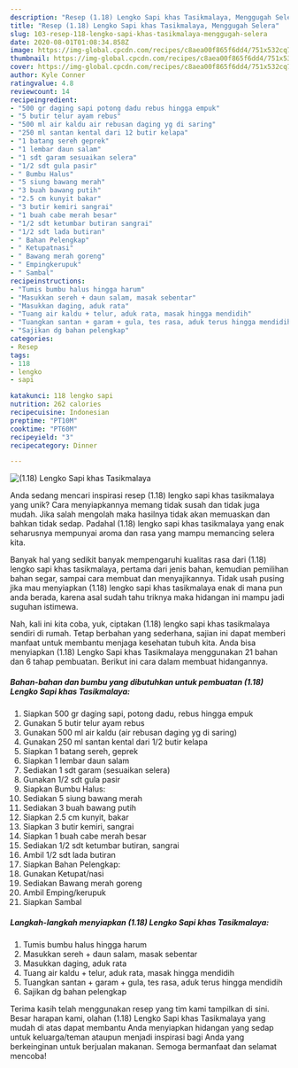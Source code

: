 ```yaml
---
description: "Resep (1.18) Lengko Sapi khas Tasikmalaya, Menggugah Selera"
title: "Resep (1.18) Lengko Sapi khas Tasikmalaya, Menggugah Selera"
slug: 103-resep-118-lengko-sapi-khas-tasikmalaya-menggugah-selera
date: 2020-08-01T01:08:34.858Z
image: https://img-global.cpcdn.com/recipes/c8aea00f865f6dd4/751x532cq70/118-lengko-sapi-khas-tasikmalaya-foto-resep-utama.jpg
thumbnail: https://img-global.cpcdn.com/recipes/c8aea00f865f6dd4/751x532cq70/118-lengko-sapi-khas-tasikmalaya-foto-resep-utama.jpg
cover: https://img-global.cpcdn.com/recipes/c8aea00f865f6dd4/751x532cq70/118-lengko-sapi-khas-tasikmalaya-foto-resep-utama.jpg
author: Kyle Conner
ratingvalue: 4.8
reviewcount: 14
recipeingredient:
- "500 gr daging sapi potong dadu rebus hingga empuk"
- "5 butir telur ayam rebus"
- "500 ml air kaldu air rebusan daging yg di saring"
- "250 ml santan kental dari 12 butir kelapa"
- "1 batang sereh geprek"
- "1 lembar daun salam"
- "1 sdt garam sesuaikan selera"
- "1/2 sdt gula pasir"
- " Bumbu Halus"
- "5 siung bawang merah"
- "3 buah bawang putih"
- "2.5 cm kunyit bakar"
- "3 butir kemiri sangrai"
- "1 buah cabe merah besar"
- "1/2 sdt ketumbar butiran sangrai"
- "1/2 sdt lada butiran"
- " Bahan Pelengkap"
- " Ketupatnasi"
- " Bawang merah goreng"
- " Empingkerupuk"
- " Sambal"
recipeinstructions:
- "Tumis bumbu halus hingga harum"
- "Masukkan sereh + daun salam, masak sebentar"
- "Masukkan daging, aduk rata"
- "Tuang air kaldu + telur, aduk rata, masak hingga mendidih"
- "Tuangkan santan + garam + gula, tes rasa, aduk terus hingga mendidih"
- "Sajikan dg bahan pelengkap"
categories:
- Resep
tags:
- 118
- lengko
- sapi

katakunci: 118 lengko sapi 
nutrition: 262 calories
recipecuisine: Indonesian
preptime: "PT10M"
cooktime: "PT60M"
recipeyield: "3"
recipecategory: Dinner

---
```



![(1.18) Lengko Sapi khas Tasikmalaya](https://img-global.cpcdn.com/recipes/c8aea00f865f6dd4/751x532cq70/118-lengko-sapi-khas-tasikmalaya-foto-resep-utama.jpg)

Anda sedang mencari inspirasi resep (1.18) lengko sapi khas tasikmalaya yang unik? Cara menyiapkannya memang tidak susah dan tidak juga mudah. Jika salah mengolah maka hasilnya tidak akan memuaskan dan bahkan tidak sedap. Padahal (1.18) lengko sapi khas tasikmalaya yang enak seharusnya mempunyai aroma dan rasa yang mampu memancing selera kita.

Banyak hal yang sedikit banyak mempengaruhi kualitas rasa dari (1.18) lengko sapi khas tasikmalaya, pertama dari jenis bahan, kemudian pemilihan bahan segar, sampai cara membuat dan menyajikannya. Tidak usah pusing jika mau menyiapkan (1.18) lengko sapi khas tasikmalaya enak di mana pun anda berada, karena asal sudah tahu triknya maka hidangan ini mampu jadi suguhan istimewa.




Nah, kali ini kita coba, yuk, ciptakan (1.18) lengko sapi khas tasikmalaya sendiri di rumah. Tetap berbahan yang sederhana, sajian ini dapat memberi manfaat untuk membantu menjaga kesehatan tubuh kita. Anda bisa menyiapkan (1.18) Lengko Sapi khas Tasikmalaya menggunakan 21 bahan dan 6 tahap pembuatan. Berikut ini cara dalam membuat hidangannya.

<!--inarticleads1-->

##### Bahan-bahan dan bumbu yang dibutuhkan untuk pembuatan (1.18) Lengko Sapi khas Tasikmalaya:

1. Siapkan 500 gr daging sapi, potong dadu, rebus hingga empuk
1. Gunakan 5 butir telur ayam rebus
1. Gunakan 500 ml air kaldu (air rebusan daging yg di saring)
1. Gunakan 250 ml santan kental dari 1/2 butir kelapa
1. Siapkan 1 batang sereh, geprek
1. Siapkan 1 lembar daun salam
1. Sediakan 1 sdt garam (sesuaikan selera)
1. Gunakan 1/2 sdt gula pasir
1. Siapkan  Bumbu Halus:
1. Sediakan 5 siung bawang merah
1. Sediakan 3 buah bawang putih
1. Siapkan 2.5 cm kunyit, bakar
1. Siapkan 3 butir kemiri, sangrai
1. Siapkan 1 buah cabe merah besar
1. Sediakan 1/2 sdt ketumbar butiran, sangrai
1. Ambil 1/2 sdt lada butiran
1. Siapkan  Bahan Pelengkap:
1. Gunakan  Ketupat/nasi
1. Sediakan  Bawang merah goreng
1. Ambil  Emping/kerupuk
1. Siapkan  Sambal




<!--inarticleads2-->

##### Langkah-langkah menyiapkan (1.18) Lengko Sapi khas Tasikmalaya:

1. Tumis bumbu halus hingga harum
1. Masukkan sereh + daun salam, masak sebentar
1. Masukkan daging, aduk rata
1. Tuang air kaldu + telur, aduk rata, masak hingga mendidih
1. Tuangkan santan + garam + gula, tes rasa, aduk terus hingga mendidih
1. Sajikan dg bahan pelengkap




Terima kasih telah menggunakan resep yang tim kami tampilkan di sini. Besar harapan kami, olahan (1.18) Lengko Sapi khas Tasikmalaya yang mudah di atas dapat membantu Anda menyiapkan hidangan yang sedap untuk keluarga/teman ataupun menjadi inspirasi bagi Anda yang berkeinginan untuk berjualan makanan. Semoga bermanfaat dan selamat mencoba!
